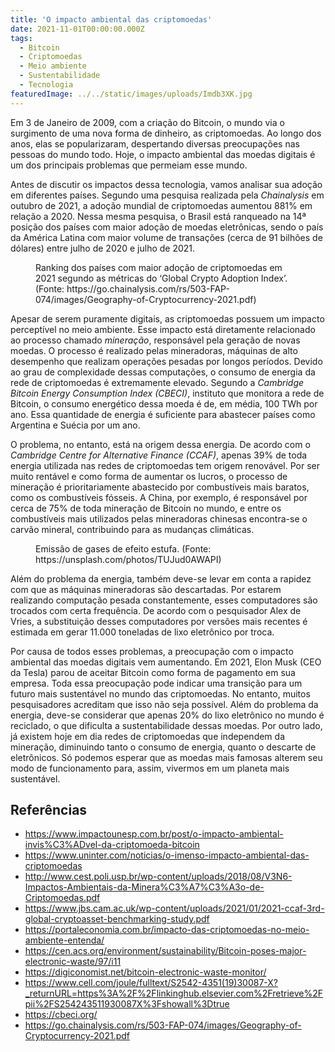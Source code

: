 ```yaml
---
title: 'O impacto ambiental das criptomoedas'
date: 2021-11-01T00:00:00.000Z
tags:
  - Bitcoin
  - Criptomoedas
  - Meio ambiente
  - Sustentabilidade
  - Tecnologia
featuredImage: ../../static/images/uploads/Imdb3XK.jpg
---
```


<!-- wp:paragraph -->
<p> Em 3 de Janeiro de 2009, com a criação do Bitcoin, o mundo via o surgimento de uma nova forma de dinheiro, as criptomoedas. Ao longo dos anos, elas se popularizaram, despertando diversas preocupações nas pessoas do mundo todo. Hoje, o impacto ambiental das moedas digitais é um dos principais problemas que permeiam esse mundo. </p>

<p> Antes de discutir os impactos dessa tecnologia, vamos analisar sua adoção em diferentes países. Segundo uma pesquisa realizada pela <em>Chainalysis</em> em outubro de 2021, a adoção mundial de criptomoedas aumentou 881% em relação a 2020. Nessa mesma pesquisa, o Brasil está ranqueado na 14ª posição dos países com maior adoção de moedas eletrônicas, sendo o país da América Latina com maior volume de transações (cerca de 91 bilhões de dólares) entre julho de 2020 e julho de 2021.</p>

<div><figure><img src="https://i.imgur.com/n3351fb.png" alt="" class="wp-image-2254"/><figcaption>Ranking dos países com maior adoção de criptomoedas em 2021 segundo as métricas do ‘Global Crypto Adoption Index’. (Fonte: https://go.chainalysis.com/rs/503-FAP-074/images/Geography-of-Cryptocurrency-2021.pdf)</figcaption></figure></div>

<p> Apesar de serem puramente digitais, as criptomoedas possuem um impacto perceptível no meio ambiente. Esse impacto está diretamente relacionado ao processo chamado <em>mineração</em>, responsável pela geração de novas moedas. O processo é realizado pelas mineradoras, máquinas de alto desempenho que realizam operações pesadas por longos períodos. Devido ao grau de complexidade dessas computações, o consumo de energia da rede de criptomoedas é extremamente elevado. Segundo a <em>Cambridge Bitcoin Energy Consumption Index (CBECI)</em>, instituto que monitora a rede de Bitcoin, o consumo energético dessa moeda é de, em média, 100 TWh por ano. Essa quantidade de energia é suficiente para abastecer países como Argentina e Suécia por um ano. </p>

<p> O problema, no entanto, está na origem dessa energia. De acordo com o <em>Cambridge Centre for Alternative Finance (CCAF)</em>, apenas 39% de toda energia utilizada nas redes de criptomoedas tem origem renovável. Por ser muito rentável e como forma de aumentar os lucros, o processo de mineração é prioritariamente abastecido por combustíveis mais baratos, como os combustíveis fósseis. A China, por exemplo, é responsável por cerca de 75% de toda mineração de Bitcoin no mundo, e entre os combustíveis mais utilizados pelas mineradoras chinesas encontra-se o carvão mineral, contribuindo para as mudanças climáticas.</p>

<figure><img src="https://i.imgur.com/hhiCD9v.jpg" alt="" /><figcaption>Emissão de gases de efeito estufa. (Fonte: https://unsplash.com/photos/TUJud0AWAPI)</figcaption></figure>

<p> Além do problema da energia, também deve-se levar em conta a rapidez com que as máquinas mineradoras são descartadas. Por estarem realizando computação pesada constantemente, esses computadores são trocados com certa frequência. De acordo com o pesquisador Alex de Vries, a substituição desses computadores por versões mais recentes é estimada em gerar 11.000 toneladas de lixo eletrônico por troca.</p>

<p> Por causa de todos esses problemas, a preocupação com o impacto ambiental das moedas digitais vem aumentando. Em 2021, Elon Musk (CEO da Tesla) parou de aceitar Bitcoin como forma de pagamento em sua empresa. Toda essa preocupação pode indicar uma transição para um futuro mais sustentável no mundo das criptomoedas. No entanto, muitos pesquisadores acreditam que isso não seja possível. Além do problema da energia, deve-se considerar que apenas 20% do lixo eletrônico no mundo é reciclado, o que dificulta a sustentabilidade dessas moedas. Por outro lado, já existem hoje em dia redes de criptomoedas que independem da mineração, diminuindo tanto o consumo de energia, quanto o descarte de eletrônicos. Só podemos esperar que as moedas mais famosas alterem seu modo de funcionamento para, assim, vivermos em um planeta mais sustentável.</p>

<h2 class="has-black-color has-text-color">Referências</h2>

<ul>
<li><a href="https://www.impactounesp.com.br/post/o-impacto-ambiental-invis%C3%ADvel-da-criptomoeda-bitcoin">https://www.impactounesp.com.br/post/o-impacto-ambiental-invis%C3%ADvel-da-criptomoeda-bitcoin</a></li>
<li><a href="https://www.uninter.com/noticias/o-imenso-impacto-ambiental-das-criptomoedas">https://www.uninter.com/noticias/o-imenso-impacto-ambiental-das-criptomoedas</a></li>
<li><a href="http://www.cest.poli.usp.br/wp-content/uploads/2018/08/V3N6-Impactos-Ambientais-da-Minera%C3%A7%C3%A3o-de-Criptomoedas.pdf">http://www.cest.poli.usp.br/wp-content/uploads/2018/08/V3N6-Impactos-Ambientais-da-Minera%C3%A7%C3%A3o-de-Criptomoedas.pdf</a></li>
<li><a href="https://www.jbs.cam.ac.uk/wp-content/uploads/2021/01/2021-ccaf-3rd-global-cryptoasset-benchmarking-study.pdf">https://www.jbs.cam.ac.uk/wp-content/uploads/2021/01/2021-ccaf-3rd-global-cryptoasset-benchmarking-study.pdf</a></li>
<li><a href="https://portaleconomia.com.br/impacto-das-criptomoedas-no-meio-ambiente-entenda/">https://portaleconomia.com.br/impacto-das-criptomoedas-no-meio-ambiente-entenda/</a></li>
<li><a href="https://cen.acs.org/environment/sustainability/Bitcoin-poses-major-electronic-waste/97/i11">https://cen.acs.org/environment/sustainability/Bitcoin-poses-major-electronic-waste/97/i11</a></li>
<li><a href="https://digiconomist.net/bitcoin-electronic-waste-monitor/">https://digiconomist.net/bitcoin-electronic-waste-monitor/</a></li>
<li><a href="https://www.cell.com/joule/fulltext/S2542-4351(19)30087-X?_returnURL=https%3A%2F%2Flinkinghub.elsevier.com%2Fretrieve%2Fpii%2FS254243511930087X%3Fshowall%3Dtrue">https://www.cell.com/joule/fulltext/S2542-4351(19)30087-X?_returnURL=https%3A%2F%2Flinkinghub.elsevier.com%2Fretrieve%2Fpii%2FS254243511930087X%3Fshowall%3Dtrue</a></li>
<li><a href="https://cbeci.org/">https://cbeci.org/</a></li>
<li><a href="https://go.chainalysis.com/rs/503-FAP-074/images/Geography-of-Cryptocurrency-2021.pdf">https://go.chainalysis.com/rs/503-FAP-074/images/Geography-of-Cryptocurrency-2021.pdf</a></li>
</ul>
